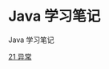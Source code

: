 # Java 学习笔记
Java 学习笔记

[21 异常](https://github.com/AcherLi/Java/blob/master/doc/21%20%E5%BC%82%E5%B8%B8.md)
